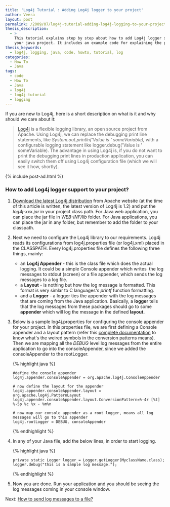```yaml
---
title: 'Log4j Tutorial : Adding Log4j logger to your project'
author: Veera
layout: post
permalink: /2009/07/log4j-tutorial-adding-log4j-logging-to-your-project/
thesis_description:
  - >
    This tutorial explains step by step about how to add Log4j logger support to
    your java project. It includes an example code for explaining the process.
thesis_keywords:
  - log4j, logging, java, code, howto, tutorial, log
categories:
  - How To
  - Java
tags:
  - code
  - How To
  - Java
  - log4j
  - log4j-tutorial
  - logging
---
```


If you are new to Log4j, here is a short description on what is it and why should we care about it:

> [Log4j][1] is a flexible logging library, an open source project from Apache. Using Log4j, we can replace the debugging print line statements, like *System.out.println('Value is ' someVariable),* with a configurable logging statement like logger.debug('Value is ' someVariable). The advantage in using Log4j is, if you do not want to print the debugging print lines in production application, you can easily switch them off using Log4j configuration file (which we will see it how, shortly).

 [1]: http://logging.apache.org/log4j/index.html "With log4j it is possible to enable logging at runtime without modifying the application binary. The log4j package is designed so that these statements can remain in shipped code without incurring a heavy performance cost. Logging behavior can be controlled by editing a configuration file, without touching the application binary."

{% include post-ad.html %}

### How to add Log4j logger support to your project?

1.  [Download the latest Log4j distribution][2] from Apache website (at the time of this article is written, the latest version of Log4j is 1.2) and put the *log4j-xxx.jar* in your project class path. For Java web application, you can place the jar file in *WEB-INF/lib* folder. For Java applications, you can place the jar in any folder, but remember to add the folder to your classpath.
2.  Next we need to configure the Log4j library to our requirements. Log4j reads its configurations from log4j.properties file (or log4j.xml) placed in the CLASSPATH. Every log4j.properties file defines the following three things, mainly:
    *   an **Log4j Appender** - this is the class file which does the actual logging. It could be a simple Console appender which writes  the log messages to stdout (screen) or a file appender, which sends the log messages to a log file.
    *   a **Layout** - is nothing but how the log message is formatted. This format is very simlar to C languages's *printf* function formatting.
    *   and a **Logger** - a logger ties the appender with the log messages that are coming from the Java application. Basically, a **logger** tells that the log messages from these packages should go to some **appender** which will log the message in the defined **layout.**
3.  Below is a sample log4j.properties for configuring the console appender for your project. In this properties file, we are first defining a Console appender and a layout pattern (refer this [complete documentation][3] to know what's the weired symbols in the conversion patterns means). Then we are mapping all the *DEBUG* level log messages from the entire application to go into the consoleAppender, since we added the consoleAppender to the rootLogger.

    {% highlight java %}

        #define the console appender
        log4j.appender.consoleAppender = org.apache.log4j.ConsoleAppender

        # now define the layout for the appender
        log4j.appender.consoleAppender.layout = org.apache.log4j.PatternLayout
        log4j.appender.consoleAppender.layout.ConversionPattern=%-4r [%t] %-5p %c %x - %m%n

        # now map our console appender as a root logger, means all log messages will go to this appender
        log4j.rootLogger = DEBUG, consoleAppender

    {% endhighlight %}
4.  In any of your Java file, add the below lines, in order to start logging.

    {% highlight java %}

        private static Logger logger = Logger.getLogger(MyclassName.class);
        logger.debug("this is a sample log message.");

    {% endhighlight %}
5.  Now you are done. Run your application and you should be seeing the log messages coming in your console window.

Next: [How to send log messages to a file?][4]

 [2]: http://logging.apache.org/log4j/1.2/download.html "Download Apache log4j 1.2.15"
 [3]: http://logging.apache.org/log4j/1.2/apidocs/org/apache/log4j/PatternLayout.html "Class PatternLayout - A flexible layout configurable with pattern string."
 [4]: http://veerasundar.com/blog/2009/07/log4j-tutorial-how-to-send-the-log-messages-to-a-file/ "How to send log messages to a file"